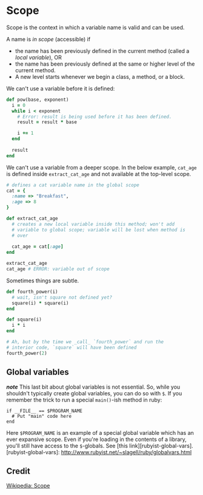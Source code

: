 # Scope

Scope is the context in which a variable name is valid and can be
used.

A name is *in scope* (accessible) if

- the name has been previously defined in the current method (called a
  *local variable*), OR
- the name has been previously defined at the same or higher level of
  the current method.
- A new level starts whenever we begin a class, a method, or a block.

We can't use a variable before it is defined:

```ruby
def pow(base, exponent)
  i = 0
  while i < exponent
    # Error: result is being used before it has been defined.
    result = result * base

    i += 1
  end
  
  result
end
```

We can't use a variable from a deeper scope. In the below example,
`cat_age` is defined inside `extract_cat_age` and not available at the
top-level scope.

```ruby
# defines a cat variable name in the global scope
cat = {
  :name => "Breakfast",
  :age => 8
}

def extract_cat_age
  # creates a new local variable inside this method; won't add
  # variable to global scope; variable will be lost when method is
  # over
  
  cat_age = cat[:age]
end

extract_cat_age
cat_age # ERROR: variable out of scope
```

Sometimes things are subtle. 

```ruby
def fourth_power(i)
  # wait, isn't square not defined yet?
  square(i) * square(i)
end

def square(i)
  i * i
end

# Ah, but by the time we _call_ `fourth_power` and run the
# interior code, `square` will have been defined
fourth_power(2)
```

## Global variables
***note*** This last bit about global variables is not essential.
So, while you shouldn't typically create global variables, you can do so with `$`.
If you remember the trick to run a special `main()`-ish method in ruby: 

```
if __FILE__ == $PROGRAM_NAME
  # Put "main" code here
end
```
Here `$PROGRAM_NAME` is an example of a special global variable which has an ever expansive scope. 
Even if you're loading in the contents of a library, you'll still have access to the `$`-globals.
See [this link][rubyist-global-vars].
[rubyist-global-vars]: http://www.rubyist.net/~slagell/ruby/globalvars.html

## Credit

[Wikipedia: Scope][wiki-scope]

[wiki-scope]: http://en.wikipedia.org/wiki/Scope_(computer_science)
